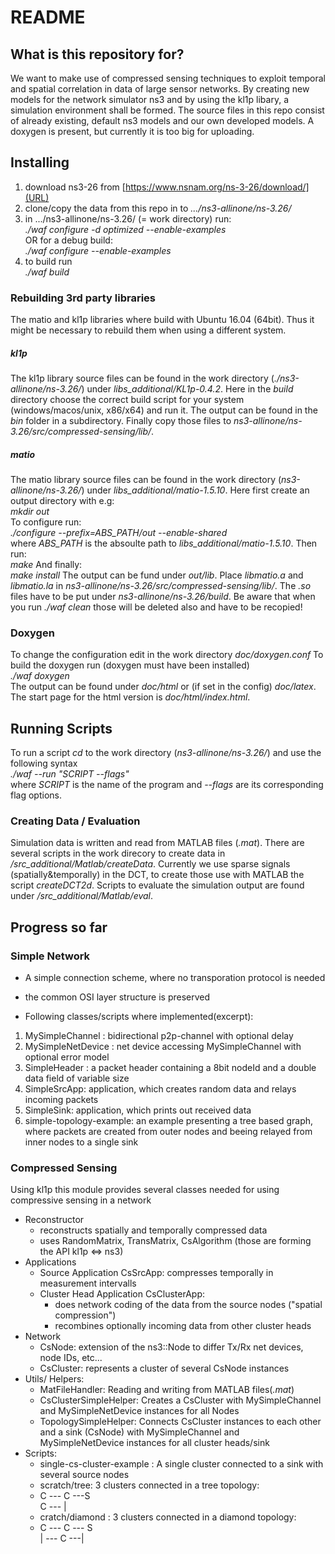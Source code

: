 # README #

## What is this repository for? ##
We want to make use of compressed sensing techniques to exploit temporal and spatial correlation in data of large sensor networks. By creating new models for the network simulator ns3 and by using the kl1p libary, a simulation environment shall be formed. The source files in this repo consist of already existing, default  ns3 models and our own developed models. A doxygen is present, but currently it is too big for uploading.

## Installing ##
1. download ns3-26 from [https://www.nsnam.org/ns-3-26/download/](URL)
2. clone/copy the data from this repo in to *.../ns3-allinone/ns-3.26/*
3. in .../ns3-allinone/ns-3.26/ (= work directory) run:  
	*./waf configure -d optimized --enable-examples*  
	OR for a debug build:  
	*./waf configure --enable-examples*
4. to build run  
	*./waf build*

### 	Rebuilding 3rd party libraries ###
The matio and kl1p libraries where build with Ubuntu 16.04 (64bit). Thus it might be necessary to rebuild them when using a different system.
##### kl1p #####
The kl1p library source files can be found in the work directory (*./ns3-allinone/ns-3.26/*) under *libs_additional/KL1p-0.4.2*.
Here in the *build* directory choose the correct build script for your system (windows/macos/unix, x86/x64) and run it.
The output can be found in the *bin* folder in a subdirectory.
Finally copy those files to *ns3-allinone/ns-3.26/src/compressed-sensing/lib/*.
##### matio #####
The matio library source files can be found in the work directory (*ns3-allinone/ns-3.26/*) under *libs_additional/matio-1.5.10*.
Here first create an output directory with e.g:  
    *mkdir out*  
To configure run:  
    *./configure --prefix=ABS_PATH/out --enable-shared*  
where *ABS_PATH* is the absoulte path to *libs_additional/matio-1.5.10*.
Then run:   
    *make*
And finally:    
    *make install*
The output can be fund under *out/lib*. Place *libmatio.a* and *libmatio.la* in *ns3-allinone/ns-3.26/src/compressed-sensing/lib/*.
The *.so* files have to be put under *ns3-allinone/ns-3.26/build*. Be aware that when you run *./waf clean* those will be deleted also and have to be recopied! 
### Doxygen ###
To change the configuration edit in the work directory *doc/doxygen.conf*
To build the doxygen run (doxygen must have been installed)    
    *./waf doxygen*  
The output can be found  under *doc/html* or (if set in the config) *doc/latex*.
The start page for the html version is *doc/html/index.html*.

## Running Scripts ##
To run a script *cd* to the work directory (*ns3-allinone/ns-3.26/*) and use the following syntax    
    *./waf --run "SCRIPT --flags"*  
where *SCRIPT* is the name of the program and *--flags* are its corresponding flag options.

### Creating Data / Evaluation ###
Simulation data is written and read from MATLAB files (*.mat*).
There are several scripts in the work direcory to create data in */src_additional/Matlab/createData*.
Currently we use sparse signals (spatially&temporally) in the DCT, to create those use with MATLAB the script *createDCT2d*.
Scripts to evaluate the simulation output are found under */src_additional/Matlab/eval*.

## Progress so far ##
### Simple Network ###
* A simple connection scheme, where no transporation protocol is needed
* the common OSI layer structure is preserved

* Following classes/scripts where implemented(excerpt):

1. MySimpleChannel : bidirectional p2p-channel with optional delay
2. MySimpleNetDevice : net device accessing MySimpleChannel with optional error model
3. SimpleHeader : a packet header containing a 8bit nodeId and  a double data field of variable size
4. SimpleSrcApp: application, which creates random data and relays incoming packets
5. SimpleSink: application, which prints out received data
6. simple-topology-example: an example presenting a tree based graph, where packets are created from outer nodes and beeing relayed from inner nodes to a single sink


### Compressed Sensing ###
Using kl1p this module provides several classes needed for using compressive sensing in a network    
 * Reconstructor
    * reconstructs spatially and temporally compressed data
    * uses RandomMatrix, TransMatrix, CsAlgorithm (those are forming the API kl1p <=> ns3)
 * Applications
    * Source Application CsSrcApp: compresses temporally in measurement intervalls
    * Cluster Head Application CsClusterApp:
        * does network coding of the data from the source nodes ("spatial compression")
        * recombines optionally incoming data from other cluster heads
 * Network
    * CsNode: extension of the ns3::Node to differ Tx/Rx net devices, node IDs, etc...
    * CsCluster: represents a cluster of several CsNode instances
 * Utils/ Helpers:
    * MatFileHandler: Reading and writing from MATLAB files(*.mat*)
    * CsClusterSimpleHelper: Creates a CsCluster with MySimpleChannel and MySimpleNetDevice instances for all Nodes
    * TopologySimpleHelper: Connects CsCluster instances to each other and a sink (CsNode) with MySimpleChannel and  MySimpleNetDevice instances for all cluster heads/sink
 * Scripts:
    * single-cs-cluster-example : A single cluster connected to a sink with several source nodes
    * scratch/tree: 3 clusters connected in a tree topology:  
    * C --- C ---S   
      C --- |
    * cratch/diamond : 3 clusters connected in a diamond topology:  
    * C --- C --- S   
      | --- C ---|
